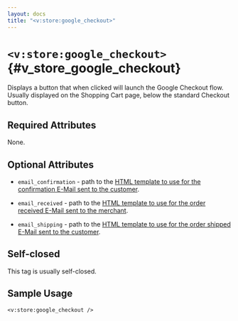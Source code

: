 ```yaml
---
layout: docs
title: "<v:store:google_checkout>"
---
```


# `<v:store:google_checkout>`{#v_store_google_checkout}

Displays a button that when clicked will launch the Google Checkout
flow. Usually displayed on the Shopping Cart page, below the standard
Checkout button.

## Required Attributes

None.

## Optional Attributes

-   `email_confirmation` - path to the [HTML template to use for the
    confirmation E-Mail sent to the
    customer](#customizing_order_emails).

-   `email_received` - path to the [HTML template to use for the order
    received E-Mail sent to the merchant](#customizing_order_emails).

-   `email_shipping` - path to the [HTML template to use for the order
    shipped E-Mail sent to the customer](#customizing_order_emails).

## Self-closed

This tag is usually self-closed.

## Sample Usage

    <v:store:google_checkout />
